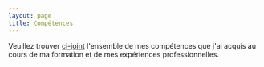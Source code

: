 ```yaml
---
layout: page
title: Compétences
---
```


Veuillez trouver [ci-joint](https://drive.google.com/file/d/1F2Ndgj5vvlWvVB9IBK7F7FUn2aNlGTUE/view?usp=sharing) l'ensemble de mes compétences que j'ai acquis au cours de ma formation et de mes expériences professionnelles.

